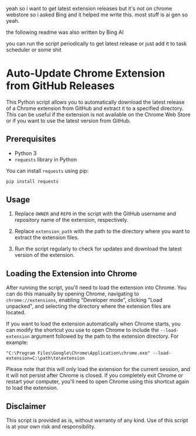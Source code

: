 yeah so i want to get latest extension releases but it's not on chrome webstore so i asked Bing and it helped me write this. most stuff is ai gen so yeah.

the following readme was also written by Bing AI

you can run the script periodically to get latest release or just add it to task scheduler or some shit

# Auto-Update Chrome Extension from GitHub Releases

This Python script allows you to automatically download the latest release of a Chrome extension from GitHub and extract it to a specified directory. This can be useful if the extension is not available on the Chrome Web Store or if you want to use the latest version from GitHub.

## Prerequisites

- Python 3
- `requests` library in Python

You can install `requests` using pip:

```bash
pip install requests
```

## Usage

1. Replace `OWNER` and `REPO` in the script with the GitHub username and repository name of the extension, respectively.

2. Replace `extension_path` with the path to the directory where you want to extract the extension files.

3. Run the script regularly to check for updates and download the latest version of the extension.

## Loading the Extension into Chrome

After running the script, you'll need to load the extension into Chrome. You can do this manually by opening Chrome, navigating to `chrome://extensions`, enabling "Developer mode", clicking "Load unpacked", and selecting the directory where the extension files are located.

If you want to load the extension automatically when Chrome starts, you can modify the shortcut you use to open Chrome to include the `--load-extension` argument followed by the path to the extension directory. For example:

```
"C:\Program Files\Google\Chrome\Application\chrome.exe" --load-extension=C:\path\to\extension
```

Please note that this will only load the extension for the current session, and it will not persist after Chrome is closed. If you completely exit Chrome or restart your computer, you'll need to open Chrome using this shortcut again to load the extension.

## Disclaimer

This script is provided as is, without warranty of any kind. Use of this script is at your own risk and responsibility.
